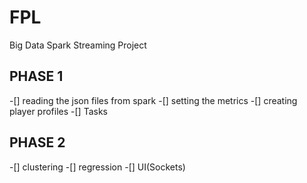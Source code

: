 # FPL
Big Data Spark Streaming Project

## PHASE 1
-[] reading the json files from spark
-[] setting the metrics
-[] creating player profiles
-[] Tasks

## PHASE 2
-[] clustering 
-[] regression
-[] UI(Sockets)
